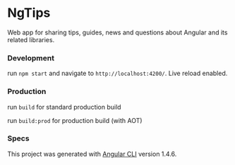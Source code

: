 # NgTips

Web app for sharing tips, guides, news and questions about Angular and its related libraries.

### Development

run `npm start` and navigate to `http://localhost:4200/`. Live reload enabled.

### Production

run `build` for standard production build

run `build:prod` for production build (with AOT)

### Specs

This project was generated with [Angular CLI](https://github.com/angular/angular-cli) version 1.4.6.

